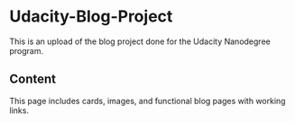 # Udacity-Blog-Project
This is an upload of the blog project done for the Udacity Nanodegree program.
## Content
This page includes cards, images, and functional blog pages with working links.
